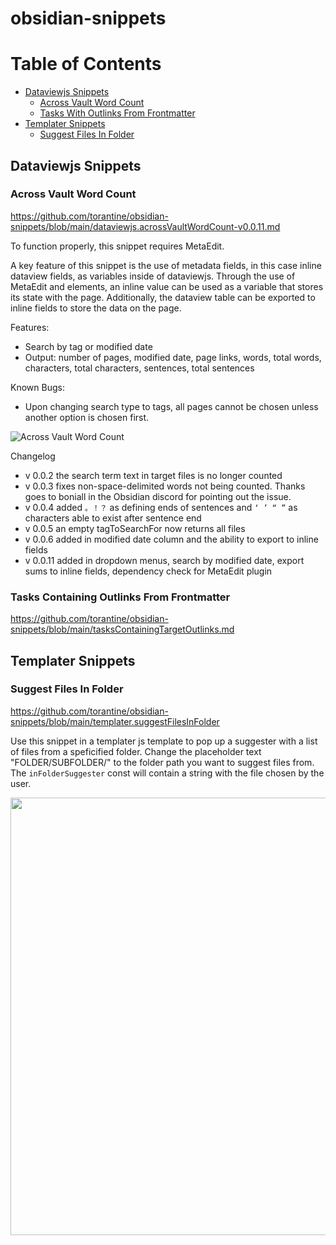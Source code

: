 # obsidian-snippets

# Table of Contents
- [Dataviewjs Snippets](#Dataviewjs-Snippets)
  - [Across Vault Word Count](#Across-Vault-Word-Count)
  - [Tasks With Outlinks From Frontmatter](#Tasks-Containing-Outlinks-From-Frontmatter)
- [Templater Snippets](#Templater-Snippets)
  - [Suggest Files In Folder](#Suggest-Files-In-Folder)   

## Dataviewjs Snippets

### Across Vault Word Count

<https://github.com/torantine/obsidian-snippets/blob/main/dataviewjs.acrossVaultWordCount-v0.0.11.md>

To function properly, this snippet requires MetaEdit.

A key feature of this snippet is the use of metadata fields, in this case inline dataview fields, as variables inside of dataviewjs. Through the use of MetaEdit and elements, an inline value can be used as a variable that stores its state with the page. Additionally, the dataview table can be exported to inline fields to store the data on the page.



Features:
- Search by tag or modified date
- Output: number of pages, modified date, page links, words, total words, characters, total characters, sentences, total sentences

Known Bugs:
- Upon changing search type to tags, all pages cannot be chosen unless another option is chosen first.

![Across Vault Word Count](https://user-images.githubusercontent.com/52270977/121964956-25fec300-cd21-11eb-96fd-d134958d1bc8.gif)

Changelog

- v 0.0.2 the search term text in target files is no longer counted 
- v 0.0.3 fixes non-space-delimited words not being counted. Thanks goes to boniall in the Obsidian discord for pointing out the issue.
- v 0.0.4 added `。！？` as defining ends of sentences and `‘ ’ “ ”` as characters able to exist after sentence end
- v 0.0.5 an empty tagToSearchFor now returns all files
- v 0.0.6 added in modified date column and the ability to export to inline fields
- v 0.0.11 added in dropdown menus, search by modified date, export sums to inline fields, dependency check for MetaEdit plugin

### Tasks Containing Outlinks From Frontmatter

https://github.com/torantine/obsidian-snippets/blob/main/tasksContainingTargetOutlinks.md

## Templater Snippets

### Suggest Files In Folder 

<https://github.com/torantine/obsidian-snippets/blob/main/templater.suggestFilesInFolder>

Use this snippet in a templater js template to pop up a suggester with a list of files from a speficified folder. Change the placeholder text "FOLDER/SUBFOLDER/" to the folder path you want to suggest files from. The `inFolderSuggester` const will contain a string with the file chosen by the user.

<a href="https://user-images.githubusercontent.com/52270977/122629531-89b32400-d072-11eb-9cc9-07d94a8058a5.gif" target="_blank"><img src="https://user-images.githubusercontent.com/52270977/122629531-89b32400-d072-11eb-9cc9-07d94a8058a5.gif" align="left" height="700"></a>
